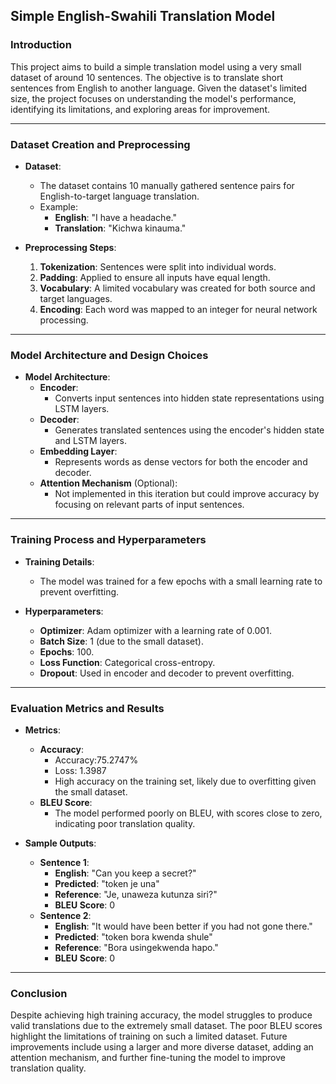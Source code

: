 ## Simple English-Swahili Translation Model

### Introduction

This project aims to build a simple translation model using a very small dataset of around 10 sentences. The objective is to translate short sentences from English to another language. Given the dataset's limited size, the project focuses on understanding the model's performance, identifying its limitations, and exploring areas for improvement.

---

### Dataset Creation and Preprocessing

- **Dataset**:
  - The dataset contains 10 manually gathered sentence pairs for English-to-target language translation.
  - Example:
    - **English**: "I have a headache."
    - **Translation**: "Kichwa kinauma."

- **Preprocessing Steps**:
  1. **Tokenization**: Sentences were split into individual words.
  2. **Padding**: Applied to ensure all inputs have equal length.
  3. **Vocabulary**: A limited vocabulary was created for both source and target languages.
  4. **Encoding**: Each word was mapped to an integer for neural network processing.

---

### Model Architecture and Design Choices

- **Model Architecture**:
  - **Encoder**:
    - Converts input sentences into hidden state representations using LSTM layers.
  - **Decoder**:
    - Generates translated sentences using the encoder's hidden state and LSTM layers.
  - **Embedding Layer**:
    - Represents words as dense vectors for both the encoder and decoder.
  - **Attention Mechanism** (Optional):
    - Not implemented in this iteration but could improve accuracy by focusing on relevant parts of input sentences.

---

### Training Process and Hyperparameters

- **Training Details**:
  - The model was trained for a few epochs with a small learning rate to prevent overfitting.

- **Hyperparameters**:
  - **Optimizer**: Adam optimizer with a learning rate of 0.001.
  - **Batch Size**: 1 (due to the small dataset).
  - **Epochs**: 100.
  - **Loss Function**: Categorical cross-entropy.
  - **Dropout**: Used in encoder and decoder to prevent overfitting.

---

### Evaluation Metrics and Results

- **Metrics**:
  - **Accuracy**:
    - Accuracy:75.2747%
    - Loss: 1.3987
    - High accuracy on the training set, likely due to overfitting given the small dataset.
  - **BLEU Score**:
    - The model performed poorly on BLEU, with scores close to zero, indicating poor translation quality.

- **Sample Outputs**:
  - **Sentence 1**:
    - **English**: "Can you keep a secret?"
    - **Predicted**: "token je una"
    - **Reference**: "Je, unaweza kutunza siri?"
    - **BLEU Score**: 0
  - **Sentence 2**:
    - **English**: "It would have been better if you had not gone there."
    - **Predicted**: "token bora kwenda shule"
    - **Reference**: "Bora usingekwenda hapo."
    - **BLEU Score**: 0

---

### Conclusion

Despite achieving high training accuracy, the model struggles to produce valid translations due to the extremely small dataset. The poor BLEU scores highlight the limitations of training on such a limited dataset. Future improvements include using a larger and more diverse dataset, adding an attention mechanism, and further fine-tuning the model to improve translation quality.
